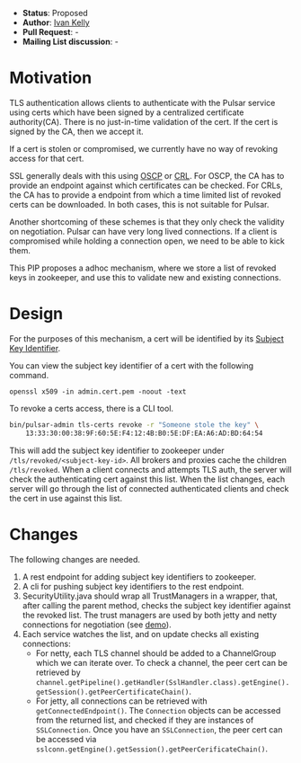 - **Status**: Proposed
- **Author**: [Ivan Kelly](https://github.com/ivankelly)
- **Pull Request**: -
- **Mailing List discussion**: -

# Motivation

TLS authentication allows clients to authenticate with the Pulsar service using certs which have been signed by a centralized certificate authority(CA). There is no just-in-time validation of the cert. If the cert is signed by the CA, then we accept it.

If a cert is stolen or compromised, we currently have no way of revoking access for that cert.

SSL generally deals with this using [OSCP](https://en.wikipedia.org/wiki/Online_Certificate_Status_Protocol) or [CRL](https://en.wikipedia.org/wiki/Certificate_revocation_list). For OSCP, the CA has to provide an endpoint against which certificates can be checked. For CRLs, the CA has to provide a endpoint from which a time limited list of revoked certs can be downloaded. In both cases, this is not suitable for Pulsar.

Another shortcoming of these schemes is that they only check the validity on negotiation. Pulsar can have very long lived connections. If a client is compromised while holding a connection open, we need to be able to kick them.

This PIP proposes a adhoc mechanism, where we store a list of revoked keys in zookeeper, and use this to validate new and existing connections.

# Design

For the purposes of this mechanism, a cert will be identified by its [Subject Key Identifier](https://tools.ietf.org/html/rfc5280#section-4.2.1.2).

You can view the subject key identifier of a cert with the following command.
```
openssl x509 -in admin.cert.pem -noout -text
```

To revoke a certs access, there is a CLI tool.
```bash
bin/pulsar-admin tls-certs revoke -r "Someone stole the key" \
    13:33:30:00:38:9F:60:5E:F4:12:4B:B0:5E:DF:EA:A6:AD:BD:64:54
```

This will add the subject key identifier to zookeeper under ```/tls/revoked/<subject-key-id>```. All brokers and proxies cache the children ```/tls/revoked```. When a client connects and attempts TLS auth, the server will check the authenticating cert against this list. When the list changes, each server will go through the list of connected authenticated clients and check the cert in use against this list.

# Changes

The following changes are needed.

1. A rest endpoint for adding subject key identifiers to zookeeper.
2. A cli for pushing subject key identifiers to the rest endpoint.
3. SecurityUtility.java should wrap all TrustManagers in a wrapper, that, after calling the parent method, checks the subject key identifier against the revoked list. The trust managers are used by both jetty and netty connections for negotiation (see [demo](https://github.com/ivankelly/incubator-pulsar/commit/216c0c9ea22fb8431c2c5f1c9f597183ee400981)).
4. Each service watches the list, and on update checks all existing connections:
    - For netty, each TLS channel should be added to a ChannelGroup which we can iterate over. To check a channel, the peer cert can be retrieved by ```channel.getPipeline().getHandler(SslHandler.class).getEngine().getSession().getPeerCertificateChain()```.
    - For jetty, all connections can be retrieved with ```getConnectedEndpoint()```. The ```Connection``` objects can be accessed from the returned list, and checked if they are instances of ```SSLConnection```. Once you have an ```SSLConnection```, the peer cert can be accessed via ```sslconn.getEngine().getSession().getPeerCerificateChain()```.

